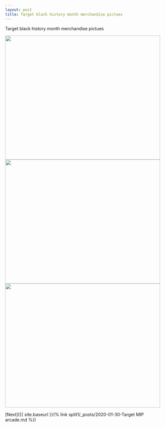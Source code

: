 ```yaml
---
layout: post
title: Target black history month merchandise pictues 
---
```


Target black history month merchandise pictues

<img src="{{ site.baseurl }}/images/Target black history month merchandise 1.jpg" class="responsive" width="500" height="400" />

<img src="{{ site.baseurl }}/images/Target black history month merchandise 2.jpg" class="responsive" width="500" height="400" />

<img src="{{ site.baseurl }}/images/Target black history month merchandise 3.jpg" class="responsive" width="500" height="400" />

[Next]({{ site.baseurl }}{% link split1/_posts/2020-01-30-Target MIP arcade.md %})
